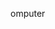 <p>omputer</p>

<!---
Aniraster/Aniraster is a ✨ special ✨ repository because its `README.md` (this file) appears on your GitHub profile.
You can click the Preview link to take a look at your changes.
--->

